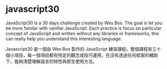 # javascript30
JavaScript30 is a 30 days challenge created by Wes Bos. The goal is let you be more familar with vanillar JavaScript. Each practice is focus on particular concept of JavaScript and written without any libraries or frameworks, this can really help you understand this interesting language.

Javascript30 是一個由 Wes Bos 製作的 JavaScript 練習課程，整個課程有三十個小項目，每一個項目都有特定的觀念或技巧運用，在沒有透過任何框架的輔助下，能夠清楚理解語言的特性與原生使用方法。
